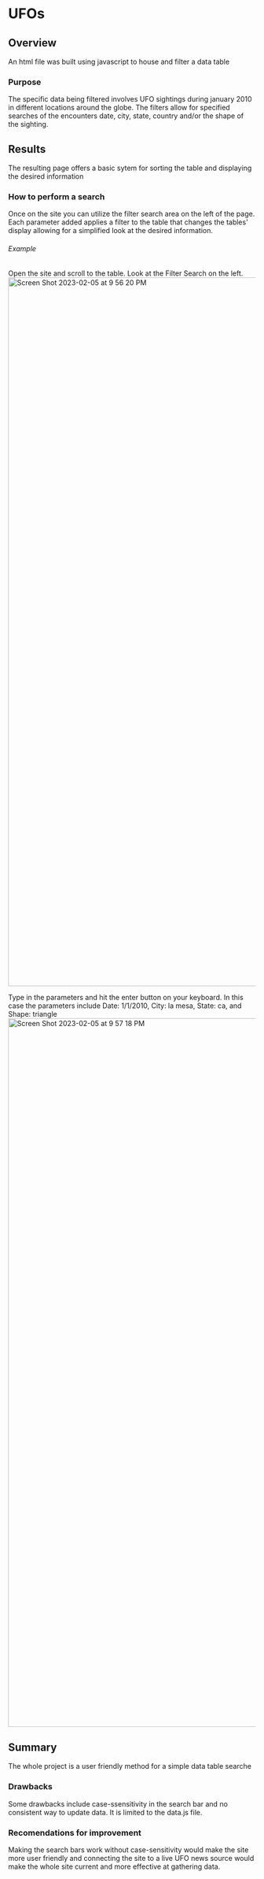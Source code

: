 # UFOs
## Overview
An html file was built using javascript to house and filter a data table
### Purpose
The specific data being filtered involves UFO sightings during january 2010 in different locations around the globe. The filters allow for specified searches of the encounters date, city, state, country and/or the shape of the sighting.
## Results
The resulting page offers a basic sytem for sorting the table and displaying the desired information
### How to perform a search
Once on the site you can utilize the filter search area on the left of the page. Each parameter added applies a filter to the table that changes the tables' display allowing for a simplified look at the desired information.
###### Example
Open the site and scroll to the table. Look at the Filter Search on the left.
<img width="1440" alt="Screen Shot 2023-02-05 at 9 56 20 PM" src="https://user-images.githubusercontent.com/112206035/216873341-0156b069-73e3-4d41-b31e-0c08efbadd71.png">

Type in the parameters and hit the enter button on your keyboard. In this case the parameters include Date: 1/1/2010, City: la mesa, State: ca, and Shape: triangle
<img width="1440" alt="Screen Shot 2023-02-05 at 9 57 18 PM" src="https://user-images.githubusercontent.com/112206035/216873314-afb1d650-c697-4791-8b4d-39b043023f0b.png">

## Summary
The whole project is a user friendly method for a simple data table searche
### Drawbacks
Some drawbacks include case-ssensitivity in the search bar and no consistent way to update data. It is limited to the data.js file.
### Recomendations for improvement
Making the search bars work without case-sensitivity would make the site more user friendly and connecting the site to a live UFO news source would make the whole site current and more effective at gathering data.
